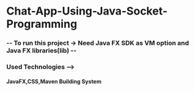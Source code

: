# Chat-App-Using-Java-Socket-Programming
### -- To run this project -> Need Java FX SDK as VM option and Java FX libraries(lib) --
### Used Technologies -->
#### JavaFX,CSS,Maven Building System
